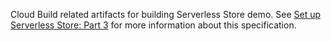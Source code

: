 Cloud Build related artifacts for building Serverless Store demo. See
[Set up Serverless Store: Part 3](https://medium.com/@ratrosy/set-up-serverless-store-part-3-computing-cron-jobs-and-management-tools-34d51475df70)
for more information about this specification.